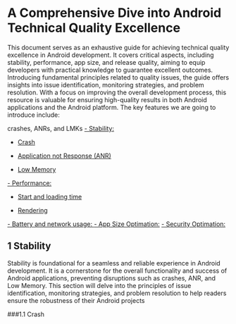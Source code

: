 #  A Comprehensive Dive into Android Technical Quality Excellence
This document serves as an exhaustive guide for achieving technical quality excellence in Android development. It covers critical aspects, including stability, performance, app size, and release quality, aiming to equip developers with practical knowledge to guarantee excellent outcomes. Introducing fundamental principles related to quality issues, the guide offers insights into issue identification, monitoring strategies, and problem resolution. With a focus on improving the overall development process, this resource is valuable for ensuring high-quality results in both Android applications and the Android platform. The key features we are going to introduce include:


crashes, ANRs, and LMKs
[- Stability:](#a)

  - [Crash](#a1)

  - [Application not Response (ANR)](#a2)

  - [Low Memory](#a3)
      
[- Performance:](#b)

  - [Start and loading time ](#b1)

  - [Rendering](#b2)

[- Battery and network usage: ](#c) 
[- App Size Optimation:](#d)
[- Security Optimation:](#e)

 <a name="a"></a>
 
## 1 Stability
Stability is foundational for a seamless and reliable experience in Android development. It is a cornerstone for the overall functionality and success of Android applications, preventing disruptions such as crashes, ANR, and Low Memory. This section will delve into the principles of issue identification, monitoring strategies, and problem resolution to help readers ensure the robustness of their Android projects

###1.1 Crash
